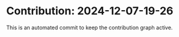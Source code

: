 # Contribution: 2024-12-07-19-26
This is an automated commit to keep the contribution graph active.
